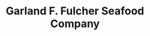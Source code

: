 ---
title: "Garland F. Fulcher Seafood Company"
url: /oriental/garland-f-fulcher-seafood-company/
shop: seafood
---